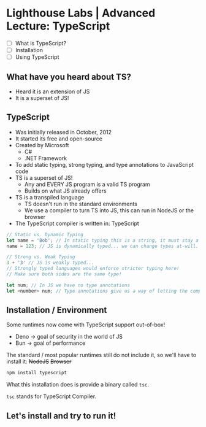 # Lighthouse Labs | Advanced Lecture: TypeScript

* [ ] What is TypeScript?
* [ ] Installation
* [ ] Using TypeScript

## What have you heard about TS?

* Heard it is an extension of JS
* It is a superset of JS!

## TypeScript

* Was initially released in October, 2012
* It started its free and open-source
* Created by Microsoft
    * C#
    * .NET Framework
* To add static typing, strong typing, and type annotations to JavaScript code
* TS is a superset of JS!
    * Any and EVERY JS program is a valid TS program
    * Builds on what JS already offers
* TS is a transpiled language
    * TS doesn't run in the standard environments
    * We use a compiler to turn TS into JS, this can run in NodeJS or the browser
* The TypeScript compiler is written in: TypeScript

```js
// Static vs. Dynamic Typing
let name = 'Bob'; // In static typing this is a string, it must stay a string.
name = 123; // JS is dynamically typed... we can change types at-will.

// Strong vs. Weak Typing
3 + '3' // JS is weakly typed...
// Strongly typed languages would enforce stricter typing here!
// Make sure both sides are the same type!

let num; // In JS we have no type annotations
let <number> num; // Type annotations give us a way of letting the compiler know which type a variable should be
```

## Installation / Environment

Some runtimes now come with TypeScript support out-of-box!
* Deno -> goal of security in the world of JS
* Bun -> goal of performance

The standard / most popular runtimes still do not include it, so we'll have to install it:
~~NodeJS~~
~~Browser~~

```sh
npm install typescript
```

What this installation does is provide a binary called `tsc`.

`tsc` stands for TypeScript Compiler.

## Let's install and try to run it!

